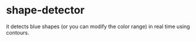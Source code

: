 # shape-detector
it detects blue shapes (or you can modify the color range) in real time using contours.
